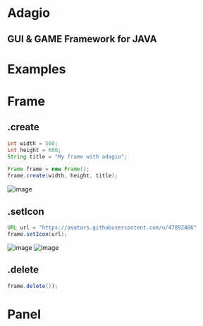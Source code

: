 # Adagio
## GUI & GAME Framework for JAVA

# Examples

# Frame

## .create
```java
int width = 500;
int height = 600;
String title = "My frame with adagio";

Frame frame = new Frame();
frame.create(width, height, title);
```

![image](https://user-images.githubusercontent.com/47892486/125782348-f3d50aa0-e874-406e-ab7b-fc29896318fb.png)


## .setIcon
```java
URL url = "https://avatars.githubusercontent.com/u/47892486"
frame.setIcon(url);
```

![image](https://user-images.githubusercontent.com/47892486/125823028-27ccaebc-e189-4127-867c-2f600c1b716f.png)
![image](https://user-images.githubusercontent.com/47892486/125823047-a1901cd2-a854-44a2-a500-16848f2399bc.png)


## .delete
```java
frame.delete());
```

# Panel

##
